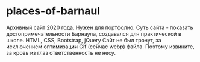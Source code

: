 # places-of-barnaul
Архивный сайт 2020 года. Нужен для портфолио. Суть сайта - показать достопримечательности Барнаула, создавался для практической в школе. HTML, CSS, Bootstrap, jQuery
Сайт не был тронут, за исключением оптимизации Gif (сейчас webp) файла. Поэтому извините, за кровь из глаз ответственность не несу.
